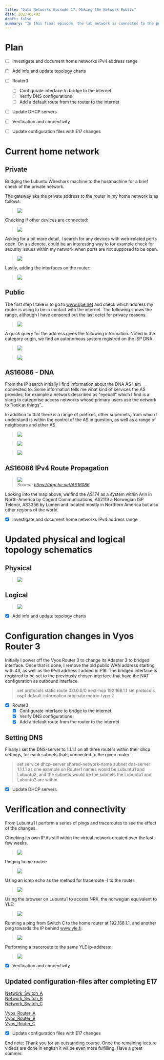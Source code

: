 ```yaml
---
title: "Data Networks Episode 17: Making the Network Public"
date: 2023-05-02
draft: false
summary: "In this final episode, the lab network is connected to the public internet by bridging Router 3 to the home network. Tasks include identifying local and public IP ranges, updating topology charts, configuring routes and DNS, and verifying connectivity through real-world web and traceroute tests. The episode concludes the full configuration and testing cycle of the lab network."
---
```


# Plan

- [ ] Investigate and document home networks IPv4 address range
- [ ] Add info and update topology charts

- [ ] Router3 
	- [ ] Configurate interface to bridge to the internet
	- [ ] Verify DNS configurations
	- [ ] Add a default route from the router to the internet

- [ ] Update DHCP servers

- [ ] Verification and connectivity

- [ ] Update configuration files with E17 changes

# Current home network

## Private

Bridging the Lubuntu Wireshark machine to the hostmachine for a brief check of the private network.

The gateway aka the private address to the router in my home network is as follows:

>![](/images/network-doc/E17/PrivateGateway.png)

Checking if other devices are connected:

>![](/images/network-doc/E17/hosts_alive_private.png)

Asking for a bit more detail, I search for any devices with web-related ports open. On a sidenote, could be an interesting way to for example check for security issues within my network when ports are not supposed to be open. 

>![](/images/network-doc/E17/Hosts_scan.png)

Lastly, adding the interfaces on the router:

>![](/images/network-doc/E17/routeriface.png)

## Public

The first step I take is to go to www.ripe.net and check which address my router is using to be in contact with the internet. The following shows the range, although I have censored out the last octet for privacy reasons. 

>![](/images/network-doc/E17/routerip.png)

A quick query for the address gives the following information. Noted in the category origin, we find an autonomous system 
registred on the ISP DNA. 

>![](/images/network-doc/E17/DNA_subnet.png)

>![](/images/network-doc/E17/DNA_route.png)

## AS16086 - DNA

From the IP search initially I find information about the DNA AS I am connected to. Some information tells me what kind of services the
AS provides, for example a network described as "eyeball" which I find is a slang to categorise access networks whose primary users use the network to "look at things"..

In addition to that there is a range of prefixes, other supernets, from which I understand is within the control of the AS in question, as well as a range of neighbours and other AS.

>![](/images/network-doc/E17/AS16086_1.png)

>![](/images/network-doc/E17/Peering_db_AS16086.png)

>![](/images/network-doc/E17/AS16086_IX.png)

## AS16086 IPv4 Route Propagation

>![](/images/network-doc/E17/AS16086_RoutePropagation1.png)\
*Source: https://bgp.he.net/AS16086*

Looking into the map above, we find the AS174 as a system within Arin in North-America by Cogent Communications, AS2119 a Norwegian ISP Telenor, AS3356 by Lumen and located mostly in Northern America but also other regions of the world. 

- [x] Investigate and document home networks IPv4 address range

# Updated physical and logical topology schematics

## Physical

>![](/images/network-doc/E17/E17NetworkCharts-PhysicalTopology.png)

## Logical 

>![](/images/network-doc/E17/E17NetworkCharts-LogicalTopology1.png)

- [x] Add info and update topology charts


# Configuration changes in Vyos Router 3

Initially I power off the Vyos Router 3 to change its Adapter 3 to bridged interface. Once that is done, I remove the old public WAN address starting with 43, as well as the IPv6 address I added in E16. The bridged interface is registred to be
set to the previously chosen interface that have the NAT configuration as outbound interface. 

>set protocols static route 0.0.0.0/0 next-hop 192.168.1.1
>set protocols ospf default-information originate metric-type 2

- [x] Router3 
	- [x] Configurate interface to bridge to the internet
	- [x] Verify DNS configurations
	- [x] Add a default route from the router to the internet

## Setting DNS 
Finally I set the DNS-server to 1.1.1.1 on all three routers within their dhcp settings, for each subnets thats connected to the given router. 

>set service dhcp-server shared-network-name <name> subnet <subnet> dns-server 1.1.1.1
>as one example on Router1 names would be Lubuntu1 and Lubuntu2, and the subnets would be the subnets the Lubuntu1 and Lubuntu2 are within. 

- [x] Update DHCP servers


# Verification and connectivity

From Lubuntu1 I perform a series of pings and traceroutes to see the effect of the changes.

Checking its own IP its still within the virtual network created over the last few weeks.

>![](/images/network-doc/E17/lub1ip.png)

Pinging home router:

>![](/images/network-doc/E17/lub1router.png)

Using an icmp echo as the method for traceroute -I to the router:

>![](/images/network-doc/E17/TracerouteI.png)

Using the browser on Lubuntu1 to access NRK, the norwegian equivalent to YLE:

>![](/images/network-doc/E17/Lub1NRK.png)

Running a ping from Switch C to the home router at 192.168.1.1, and another ping towards the IP behind www.yle.fi:

>![](/images/network-doc/E17/SwitchCping.png)

Performing a traceroute to the same YLE ip-address:
>![](/images/network-doc/E17/Switchctraceroute.png)

- [x] Verification and connectivity


## Updated configuration-files after completing E17

[Network_Switch_A](/images/network-doc/E17/Config_files/E17-SwitchAu.cfg)\
[Network_Switch_B](/images/network-doc/E17/Config_files/E17-SwitchBu.cfg)\
[Network_Switch_C](/images/network-doc/E17/Config_files/E17-SwitchCu.cfg)

[Vyos_Router_A](/images/network-doc/E17/Config_files/E17-RouterAu.cfg) \
[Vyos_Router_B](/images/network-doc/E17/Config_files/E17-RouterBu.cfg) \
[Vyos_Router_C](/images/network-doc/E17/Config_files/E17-RouterCu.cfg) 

- [x] Update configuration files with E17 changes


End note: Thank you for an outstanding course. Once the remaining lecture videos are done in english it wil be even more fulfilling. Have a great summer.